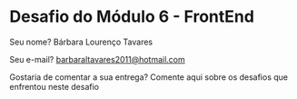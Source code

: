 # Desafio do Módulo 6 - FrontEnd

Seu nome? Bárbara Lourenço Tavares

Seu e-mail? barbaraltavares2011@hotmail.com

Gostaria de comentar a sua entrega? Comente aqui sobre os desafios que enfrentou neste desafio

